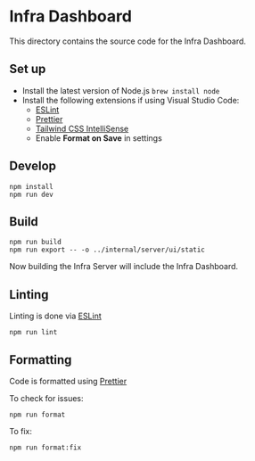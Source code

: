 # Infra Dashboard

This directory contains the source code for the Infra Dashboard.

## Set up

- Install the latest version of Node.js `brew install node`
- Install the following extensions if using Visual Studio Code:
  - [ESLint](https://marketplace.visualstudio.com/items?itemName=dbaeumer.vscode-eslint)
  - [Prettier](https://marketplace.visualstudio.com/items?itemName=esbenp.prettier-vscode)
  - [Tailwind CSS IntelliSense](https://marketplace.visualstudio.com/items?itemName=bradlc.vscode-tailwindcss)
  - Enable **Format on Save** in settings

## Develop

```
npm install
npm run dev
```

## Build

```
npm run build
npm run export -- -o ../internal/server/ui/static
```

Now building the Infra Server will include the Infra Dashboard.

## Linting

Linting is done via [ESLint](https://eslint.org/)

```
npm run lint
```

## Formatting

Code is formatted using [Prettier](https://prettier.io/)

To check for issues:

```
npm run format
```

To fix:

```
npm run format:fix
```
